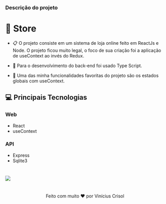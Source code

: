 ### Descrição do projeto

# 🏪 Store

- 📋 O projeto consiste em um sistema de loja online feito em ReactJs e Node. O projeto ficou muito legal, o foco de sua criação
foi a aplicação de useContext ao invés do Redux.  

- 📙 Para o desenvolvimento do back-end foi usado Type Script.
- 📘 Uma das minha funcionalidades favoritas do projeto são os estados globais com useContext.

## 💻 Principais Tecnologias

### Web

- React
- useContext

### API

- Express
- Sqlite3

#


![](https://i.ibb.co/5GDJKWX/screencast-localhost-3000-2020.gif)


#

<p align="center">
  Feito com muito ❤️ por Vinícius Crisol
</p>
